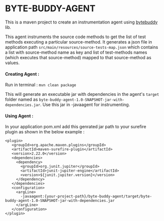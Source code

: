 # BYTE-BUDDY-AGENT

This is a maven project to create an instrumentation agent using [bytebuddy](https://bytebuddy.net/#/) lib.

This agent instruments the source code methods to get the list of test methods executing a particular source-method.
It generates a json file in application path `src/main/resources/source-tests-map.json` which contains a list with 
source-method name as key and list of test-methods names (which executes that source-method) mapped to that 
source-method as values.



#### Creating Agent :
Run in terminal : `mvn clean package`

This will generate an executable jar with dependencies in the agent's `target` folder named as
`byte-buddy-agent-1.0-SNAPSHOT-jar-with-dependencies.jar`.
Use this jar in -javaagent for instrumenting.


#### Using Agent :
In your application pom.xml add this genrated jar path to your surefire plugin as shown in the below example :
```
<plugin>
   <groupId>org.apache.maven.plugins</groupId>
   <artifactId>maven-surefire-plugin</artifactId>
   <version>2.22.0</version>
   <dependencies>
     <dependency>
       <groupId>org.junit.jupiter</groupId>
       <artifactId>junit-jupiter-engine</artifactId>
       <version>${junit.jupiter.version}</version>
     </dependency>
   </dependencies>
   <configuration>
     <argLine>
       -javaagent:{your-project-path}/byte-buddy-agent/target/byte-buddy-agent-1.0-SNAPSHOT-jar-with-dependencies.jar
     </argLine>
   </configuration>
</plugin>              
```